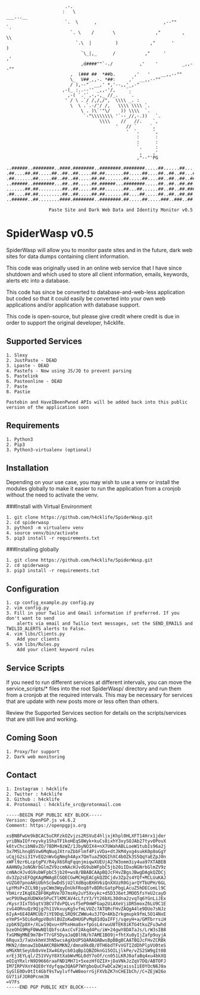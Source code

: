 ```

  
                      .-.
                     :   \                                      ___...__
                      `.  \      ,                         ,--""        `.
                        `. \    /       \               ,"        ,       \\
                          `.\  |         )            ,"      '            )
                            `\_|,_      /           ,"     '             ,'
                            ,d####""`-./          ,'    '         _,,--""
                        ,  (### ##  *##b.       ,'   '    __,,--""
                        \_  V##_,,-. *##:     ,'  __,,--""
                        / ),--"  __,' *,'--,,'_,-"
                     ,-(_ :..--'' _,,-'/,    `.
                       ,-( `.'`,-,-,_ //_.    `.
                      ' / \ .`/ /,/,/",  \\\\ _. :
                        \  \ .`.-/'/ /,   \\\\ \\\\ `.
                            \ . )\`'"\/    )) \\\\  `.
                             `-"\\\\\\\\ '`--_//,-.))   `.
                                   \\\\    //   //.    `,
                                         '   // `     `,
                                             '  `.     ',
                                                 :      :
                                                 :      :
                                                 `.     :
                                                  ,    ,'
                                                 ,"--"'PG
                                 
..######..########..####.########..########.########.....##......##....###.....######..########.
.##....##.##.....##..##..##.....##.##.......##.....##....##..##..##...##.##...##....##.##.....##
.##.......##.....##..##..##.....##.##.......##.....##....##..##..##..##...##..##.......##.....##
..######..########...##..##.....##.######...########.....##..##..##.##.....##..######..########.
.......##.##.........##..##.....##.##.......##...##......##..##..##.#########.......##.##.......
.##....##.##.........##..##.....##.##.......##....##.....##..##..##.##.....##.##....##.##.......
..######..##........####.########..########.##.....##.....###..###..##.....##..######..##.......  

                Paste Site and Dark Web Data and Identity Monitor v0.5
```

# SpiderWasp v0.5

SpiderWasp will allow you to monitor paste sites and in the future, dark web sites for data dumps containing
client information. 

This code was originally used in an online web service that I have since shutdown and
which used to store all client information, emails, keywords, alerts etc into a database. 

This code has since be converted to database-and-web-less application but coded so that it
could easily be converted into your own web applications and/or application with database support.

This code is open-source, but please give credit where credit is due in order to support 
the original developer, h4cklife.

## Supported Services
    
    1. Slexy
    2. JustPaste - DEAD
    3. Lpaste - DEAD 
    4. Pastefs - Now using JS/JQ to prevent parsing
    5. Pastelink
    6. Pasteonline - DEAD
    7. Paste
    8. Pastie
    
    Pastebin and HaveIBeenPwned APIs will be added back into this public version of the application soon

## Requirements
    
    1. Python3
    2. Pip3
    3. Python3-virtualenv (optional)

## Installation

Depending on your use case, you may wish to use a venv or install the modules globally to make it
easier to run the application from a cronjob without the need to activate the venv.

###Install with Virtual Environment

    1. git clone https://github.com/h4cklife/SpiderWasp.git
    2. cd spiderwasp
    3. python3 -m virtualenv venv
    4. source venv/bin/activate
    5. pip3 install -r requirements.txt
    
###Installing globally

    1. git clone https://github.com/h4cklife/SpiderWasp.git
    2. cd spiderwasp
    3. pip3 install -r requirements.txt    

## Configuration

    1. cp config_example.py config.py
    2. vim config.py
    3. Fill in your Twilio and Gmail information if preferred. If you don't want to send
        alerts via email and Twilio text messages, set the SEND_EMAILS and TWILIO_ALERTS alerts to False.
    4. vim libs/Clients.py 
        Add your clients
    5. vim libs/Rules.py
        Add your client keyword rules

## Service Scripts

If you need to run different services at different intervals, you can move the service_scripts/* files
into the root SpiderWasp/ directory and run them from a cronjob at the required intervals. This may be
necessary for services that are update with new posts more or less often than others.

Review the Supported Services section for details on the scripts/services that are still live and working.
    
## Coming Soon

    1. Proxy/Tor support 
    2. Dark web monitoring
       
## Contact
    
    1. Instagram : h4cklife
    2. Twitter : h4cklife
    3. Github : h4cklife
    4. Protonmail : h4cklife_src@protonmail.com

```
-----BEGIN PGP PUBLIC KEY BLOCK-----
Version: OpenPGP.js v4.6.2
Comment: https://openpgpjs.org

xsBNBFwUe9kBCAC5uCRFzkOZvjzs2RSVuE4hljxjKhpl0HLXFT14Hrx1jder
yriBNaIOfreyvky1ShaTF1koHEqS8Wyk+kuCs8ixhY3xySOJAb27tyv0PovX
k6tvChcibN8vZO/78DM+8zWZ/1JbyNOIX4+nX7UWahABLLoeW1tubIs96a2j
3x7MSLhnqB5Vw6MqNuqJXtroZbbFlmf4PivVDa+dtJkM4yxg4sukK0p8oGgY
uCqjG2si31YvEQ2nWvGgNmgh4Ayx7QmTuaZ9QGIhXC4bOZk3S5QqYaEZpJ0n
xWFl9zr6LcptgPV/R4yX6SRqFqqnjmiqwXUEUjA27W3omm3iy4ua97XTABEB
AAHNOyJoNGNrbGlmZV9zcmNAcHJvdG9ubWFpbC5jb20iIDxoNGNrbGlmZV9z
cmNAcHJvdG9ubWFpbC5jb20+wsB/BBABCAApBQJcFHvZBgsJBwgDAgkQZDCj
dv3Zp2sEFQgKAgMWAgECGQECGwMCHgEACgkQZDCjdv3Zp2s4YQf+MCLUuKAJ
vUZG07pnoAHiUbhScbwDdSjU2lXdBqoBXHV6iQnXXUzR0GjarQYTbUPH/6GL
LpYMsP+ZCL9BjypCWm3WgyDnUkFRoq8fvBDRcGatpPbgLAcuZ5hDEComLl9C
YbHirzIKqE6Z8F0KpRVe7D7msHy2uY5Xxykc+d5D3J6etJMOO5fsYeU2cayD
wcP9U9wpXUDWXe5PuCTlKMCAV4cLfzY3/Yt26bXL30dna2zvqTq6YGnLiJEx
/Kysr3IxTb5qtV3BCV7dvPQLvsf5eP0mWFGap2UiAXeVjiDR5moxZ6LU9C1E
zvG4ORnuQz9Qjg7h11VkxuyKg5vfmLVUZc7ATQRcFHvZAQgA4le9DUo7sNJz
6IyA+6E4OAMCUb7iYE9DqLSRQ9CZWWu4u3JTQ+AKbZrkgmupk9fmL5O14NxE
eYmP5+5Oi6oRgpVBohlBUZoKwDHUGPvMq8IdQaIFFj/sqeyH+a/GMTbrrsiH
zpbK9Zp8X+/XLw19Qxu+XPhxHma8x+fpGsL4rwuU8TEK8iKTG4tkuZFu3whd
bzeOhG9MgF0WwNQlQbfscAxcCvF2Akqd4Pu/iW+24gwY8DATaJs/LrW3sIB8
fxGMNgMNE9m7B+T7rGF5DyaJaQBlhN/h7AME1BO9j+fhtXu0yIjZafp9uyjA
6Rqux3/7aUxkhmV3hN5wcsAgXbUPSQARAQABwsBpBBgBCAATBQJcFHvZCRBk
MKN2/dmnawIbDAAKCRBkMKN2/dmna9kdB/0TH6bdTFvVGTIZdDhPlpVU0teS
oMGXNtSeyUb8vVeIXw4GXycb01qBp1QBZOknG15OILjlkPe/vZS2SW9gIt08
xrEj3EYLql/Z51VVyY8XtXabWvMGL0dY7oOf/cn051LKRJ0afaBq4xu4bkXQ
eOIqYRxlrN9D9666raaFND1MH71+5xezHfOZIX+jDaVNkJzZqV7DQ/ABTOFJ
IM7IRPVXnY4QE0rYdyfqqw3QAGP7WYgboQuCFwDCa2WjaissIiE0YOcN6J0a
SyGlE0Dv0tIt4Gbf9sTwylvffwW8eorrGjFXVbZK7nCHEIbCh//C+ZEjW26o
GV71iFJOR0Pcnm3N
=V7Fs
-----END PGP PUBLIC KEY BLOCK-----
```